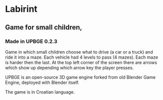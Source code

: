 # Labirint 

## Game for small children,
### Made in UPBGE 0.2.3

Game in which small children choose what to drive (a car or a truck) and ride it into a maze. Each vehicle
had 4 levels to pass (4 mazes). Each maze is harder then the last. At the top left corner of the screen there
are arrows which show up depending which arrow key the player presses.

UPBGE is an open-source 3D game engine forked from old Blender Game Engine, deployed with Blender itself.

The game is in Croatian language.
